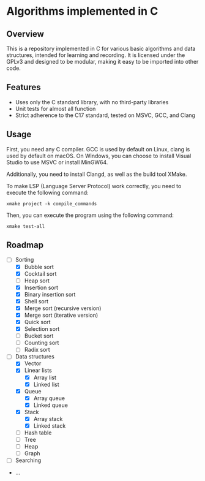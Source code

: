 # Algorithms implemented in C

## Overview
This is a repository implemented in C for various basic algorithms and data structures, intended for learning and recording. It is licensed under the GPLv3 and designed to be modular, making it easy to be imported into other code.

## Features
- Uses only the C standard library, with no third-party libraries
- Unit tests for almost all function
- Strict adherence to the C17 standard, tested on MSVC, GCC, and Clang

## Usage
First, you need any C compiler. GCC is used by default on Linux, clang is used by default on macOS. On Windows, you can choose to install Visual Studio to use MSVC or install MinGW64.

Additionally, you need to install Clangd, as well as the build tool XMake.

To make LSP (Language Server Protocol) work correctly, you need to execute the following command:

```shell
xmake project -k compile_commands
```

Then, you can execute the program using the following command:

```shell
xmake test-all
```

## Roadmap
- [ ] Sorting
  - [x] Bubble sort
  - [x] Cocktail sort
  - [ ] Heap sort
  - [x] Insertion sort
  - [x] Binary insertion sort
  - [x] Shell sort
  - [x] Merge sort (recursive version)
  - [x] Merge sort (iterative version)
  - [x] Quick sort
  - [x] Selection sort
  - [ ] Bucket sort
  - [ ] Counting sort
  - [ ] Radix sort
- [ ] Data structures
  - [x] Vector
  - [x] Linear lists
    - [x] Array list
    - [x] Linked list
  - [x] Queue
    - [x] Array queue
    - [x] Linked queue
  - [x] Stack
    - [x] Array stack
    - [x] Linked stack
  - [ ] Hash table
  - [ ] Tree
  - [ ] Heap
  - [ ] Graph
- [ ] Searching
- ...
